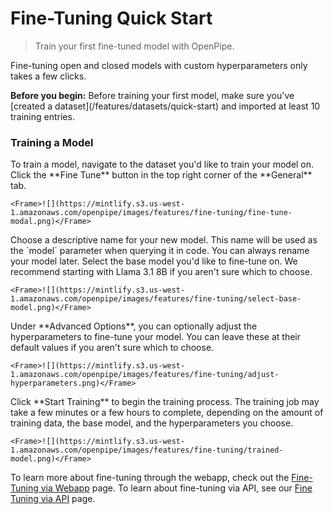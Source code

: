 # Fine-Tuning Quick Start

> Train your first fine-tuned model with OpenPipe.

Fine-tuning open and closed models with custom hyperparameters only takes a few clicks.

<Note>
  <b>Before you begin:</b> Before training your first model, make sure you've [created a
  dataset](/features/datasets/quick-start) and imported at least 10 training entries.
</Note>

### Training a Model

<Steps title="Training a Model">
  <Step title="Navigate to Dataset">
    To train a model, navigate to the dataset you'd like to train your model on. Click the **Fine Tune** button in the top right corner of the **General** tab.

    <Frame>![](https://mintlify.s3.us-west-1.amazonaws.com/openpipe/images/features/fine-tuning/fine-tune-modal.png)</Frame>
  </Step>

  <Step title="Name your Model">
    Choose a descriptive name for your new model. This name will be used as the `model` parameter when querying it in code.
    You can always rename your model later.
  </Step>

  <Step title="Select Base Model">
    Select the base model you'd like to fine-tune on. We recommend starting with Llama 3.1 8B if you aren't sure which to choose.

    <Frame>![](https://mintlify.s3.us-west-1.amazonaws.com/openpipe/images/features/fine-tuning/select-base-model.png)</Frame>
  </Step>

  <Step title="Adjust Hyperparameters (optional)">
    Under **Advanced Options**, you can optionally adjust the hyperparameters to fine-tune your model.
    You can leave these at their default values if you aren't sure which to choose.

    <Frame>![](https://mintlify.s3.us-west-1.amazonaws.com/openpipe/images/features/fine-tuning/adjust-hyperparameters.png)</Frame>
  </Step>

  <Step title="Start Training">
    Click **Start Training** to begin the training process.
    The training job may take a few minutes or a few hours to complete, depending on the amount of training data, the base model, and the hyperparameters you choose.

    <Frame>![](https://mintlify.s3.us-west-1.amazonaws.com/openpipe/images/features/fine-tuning/trained-model.png)</Frame>
  </Step>
</Steps>

To learn more about fine-tuning through the webapp, check out the [Fine-Tuning via Webapp](/features/fine-tuning/overview) page.
To learn about fine-tuning via API, see our [Fine Tuning via API](/api-reference/fine-tuning) page.
